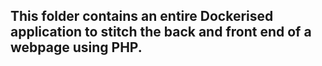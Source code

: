 ## This folder contains an entire Dockerised application to stitch the back and front end of a webpage using PHP.
